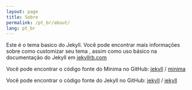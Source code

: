 ```yaml
---
layout: page
title: Sobre
permalink: /pt_br/about/
lang: pt_br
---
```


Este é o tema basico do Jekyll. Você pode encontrar mais informações sobre como customizar seu tema , assim como uso básico na documentação do Jekyll em [jekyllrb.com](https://jekyllrb.com/)

Você pode encontrar o código fonte  do Minima no GitHub:
[jekyll][jekyll-organization] /
[minima](https://github.com/jekyll/minima)

Você pode encontrar o código fonte do Jekyll no GitHub:
[jekyll][jekyll-organization] /
[jekyll](https://github.com/jekyll/jekyll)


[jekyll-organization]: https://github.com/jekyll
